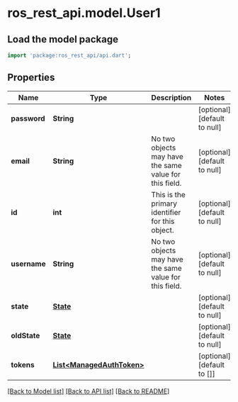 # ros_rest_api.model.User1

## Load the model package
```dart
import 'package:ros_rest_api/api.dart';
```

## Properties
Name | Type | Description | Notes
------------ | ------------- | ------------- | -------------
**password** | **String** |  | [optional] [default to null]
**email** | **String** | No two objects may have the same value for this field.  | [optional] [default to null]
**id** | **int** | This is the primary identifier for this object.  | [optional] [default to null]
**username** | **String** | No two objects may have the same value for this field.  | [optional] [default to null]
**state** | [**State**](State.md) |  | [optional] [default to null]
**oldState** | [**State**](State.md) |  | [optional] [default to null]
**tokens** | [**List&lt;ManagedAuthToken&gt;**](ManagedAuthToken.md) |  | [optional] [default to []]

[[Back to Model list]](../README.md#documentation-for-models) [[Back to API list]](../README.md#documentation-for-api-endpoints) [[Back to README]](../README.md)


